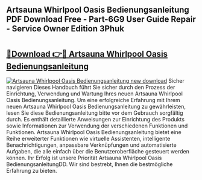 ## Artsauna Whirlpool Oasis Bedienungsanleitung PDF Download Free - Part-6G9 User Guide Repair - Service Owner Edition 3Phuk

# <h2><a href="http://df4t48l.blite.top/?on=Artsauna+Whirlpool+Oasis+Bedienungsanleitung">🔗Download 👉🔴 Artsauna Whirlpool Oasis Bedienungsanleitung</a></h2>

[![Artsauna Whirlpool Oasis Bedienungsanleitung new download](https://i.imgur.com/lujVjoI.png)](http://df4t48l.blite.top/?on=Artsauna+Whirlpool+Oasis+Bedienungsanleitung)
Sicher navigieren Dieses Handbuch führt Sie sicher durch den Prozess der Einrichtung, Verwendung und Wartung Ihres neuen Artsauna Whirlpool Oasis Bedienungsanleitung. Um eine erfolgreiche Erfahrung mit Ihrem neuen Artsauna Whirlpool Oasis Bedienungsanleitung zu gewährleisten, lesen Sie diese Bedienungsanleitung bitte vor dem Gebrauch sorgfältig durch. Es enthält detaillierte Anweisungen zur Einrichtung des Produkts sowie Informationen zur Verwendung der verschiedenen Funktionen und Funktionen. Artsauna Whirlpool Oasis Bedienungsanleitung bietet eine Reihe erweiterter Funktionen wie virtuelle Assistenten, intelligente Benachrichtigungen, anpassbare Verknüpfungen und automatisierte Aufgaben, die alle einfach über die Benutzeroberfläche gesteuert werden können. Ihr Erfolg ist unsere Priorität Artsauna Whirlpool Oasis BedienungsanleitungDD. Wir sind bestrebt, Ihnen die bestmögliche Erfahrung zu bieten.
